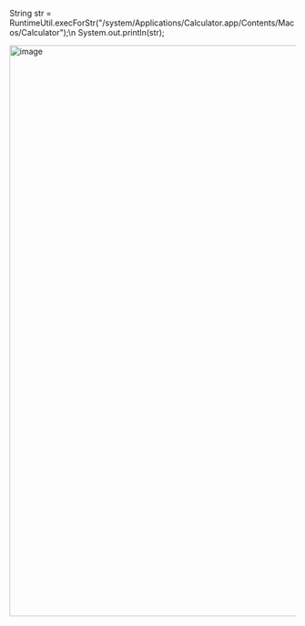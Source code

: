 String str = RuntimeUtil.execForStr("/system/Applications/Calculator.app/Contents/Macos/Calculator");\n
System.out.println(str);

<img width="1001" alt="image" src="https://user-images.githubusercontent.com/40022484/236835609-72f47927-2de7-43b0-8030-f394cff325a9.png">
